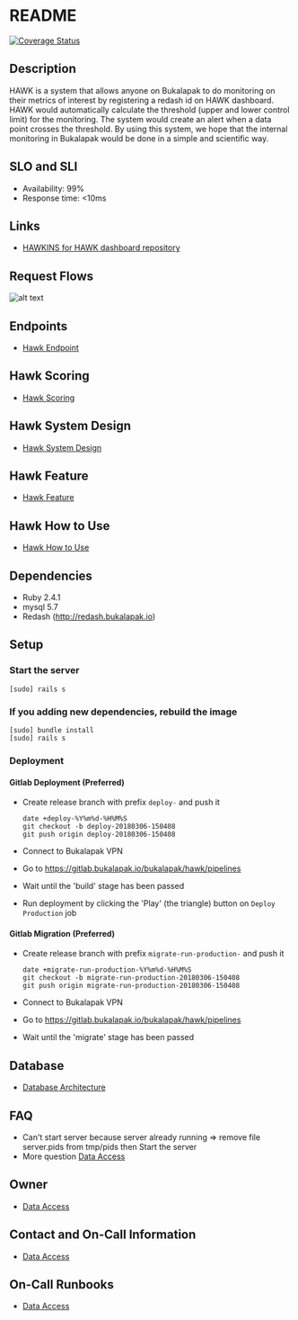 # README

[![Coverage Status](https://opencov.bukalapak.io/badges/375/svg)](https://opencov.bukalapak.io/projects/375)
## Description
HAWK is a system that allows anyone on Bukalapak to do monitoring on their metrics of interest by registering a redash id on HAWK dashboard. HAWK would automatically calculate the threshold (upper and lower control limit) for the monitoring. The system would create an alert when a data point crosses the threshold. By using this system, we hope that the internal monitoring in Bukalapak would be done in a simple and scientific way.

## SLO and SLI
- Availability: 99%
- Response time: <10ms

## Links
-  [HAWKINS for HAWK dashboard repository](https://github.com/bukalapak/hawkins)

## Request Flows
![alt text](https://github.com/bukalapak/hawk/blob/prototype-10/pic/hawk.png)

## Endpoints
- [Hawk Endpoint](https://bukalapak.atlassian.net/wiki/spaces/DAS/pages/710213904/Hawk+Endpoint)

## Hawk Scoring
- [Hawk Scoring](https://bukalapak.atlassian.net/wiki/spaces/DAS/pages/709984594/Hawk+Scoring)

## Hawk System Design
- [Hawk System Design](https://bukalapak.atlassian.net/wiki/spaces/DAS/pages/714178703/Hawk+Design)

## Hawk Feature
- [Hawk Feature](https://bukalapak.atlassian.net/wiki/spaces/DAS/pages/713721002/Hawk+Feature)

## Hawk How to Use
- [Hawk How to Use](https://bukalapak.atlassian.net/wiki/spaces/DAS/pages/713590021/Hawk+How+to+Use)

## Dependencies
- Ruby 2.4.1
- mysql 5.7
- Redash (http://redash.bukalapak.io)

## Setup

### Start the server

```
[sudo] rails s
```

### If you adding new dependencies, rebuild the image
```
[sudo] bundle install
[sudo] rails s
```

### Deployment

#### Gitlab Deployment (Preferred)

- Create release branch with prefix `deploy-` and push it
  ```
  date +deploy-%Y%m%d-%H%M%S
  git checkout -b deploy-20180306-150408
  git push origin deploy-20180306-150408
  ```

- Connect to Bukalapak VPN
- Go to https://gitlab.bukalapak.io/bukalapak/hawk/pipelines
- Wait until the 'build' stage has been passed
- Run deployment by clicking the 'Play' (the triangle) button on `Deploy Production` job

#### Gitlab Migration (Preferred)

- Create release branch with prefix `migrate-run-production-` and push it
  ```
  date +migrate-run-production-%Y%m%d-%H%M%S
  git checkout -b migrate-run-production-20180306-150408
  git push origin migrate-run-production-20180306-150408
  ```

- Connect to Bukalapak VPN
- Go to https://gitlab.bukalapak.io/bukalapak/hawk/pipelines
- Wait until the 'migrate' stage has been passed

## Database
- [Database Architecture](https://bukalapak.atlassian.net/wiki/spaces/DAS/pages/710181158/Hawk+Database)

## FAQ
- Can't start server because server already running => remove file server.pids from tmp/pids then Start the server
- More question [Data Access](https://bukalapak.atlassian.net/wiki/spaces/DAS/overview)

## Owner
- [Data Access](https://bukalapak.atlassian.net/wiki/spaces/DAS/overview)

## Contact and On-Call Information
- [Data Access](https://bukalapak.atlassian.net/wiki/spaces/DAS/overview)

## On-Call Runbooks
- [Data Access](https://bukalapak.atlassian.net/wiki/spaces/DAS/overview)
